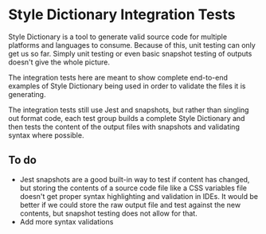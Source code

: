 # Style Dictionary Integration Tests

Style Dictionary is a tool to generate valid source code for multiple platforms and languages to consume. Because of this, unit testing can only get us so far. Simply unit testing or even basic snapshot testing of outputs doesn't give the whole picture.

The integration tests here are meant to show complete end-to-end examples of Style Dictionary being used in order to validate the files it is generating.

The integration tests still use Jest and snapshots, but rather than singling out format code, each test group builds a complete Style Dictionary and then tests the content of the output files with snapshots and validating syntax where possible.

## To do

- Jest snapshots are a good built-in way to test if content has changed, but storing the contents of a source code file like a CSS variables file doesn't get proper syntax highlighting and validation in IDEs. It would be better if we could store the raw output file and test against the new contents, but snapshot testing does not allow for that.
- Add more syntax validations

